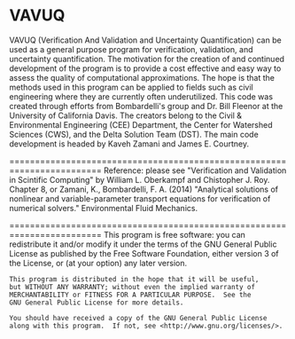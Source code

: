 # VAVUQ

VAVUQ (Verification And Validation and Uncertainty Quantification) can be used as a general purpose program for verification, validation, and uncertainty quantification. The motivation for the creation of and continued development of the program is to provide a cost effective and easy way to assess the quality of computational approximations. The hope is that the methods used in this program can be applied to fields such as civil engineering where they are currently often underutilized. This code was created through efforts from Bombardelli's group and Dr. Bill Fleenor at the University of California Davis. The creators belong to the Civil & Environmental Engineering (CEE) Department, the Center for Watershed Sciences (CWS), and the Delta Solution Team (DST). The main code development is headed by Kaveh Zamani and James E. Courtney.

========================================================================
Reference: please see "Verification and Validation in Scintific
Computing" by William L. Oberkampf and Chistopher J. Roy. Chapter 8, or
Zamani, K., Bombardelli, F. A. (2014) "Analytical solutions of nonlinear
and variable-parameter transport equations for verification of numerical
solvers." Environmental Fluid Mechanics.

========================================================================
    This program is free software: you can redistribute it and/or modify
    it under the terms of the GNU General Public License as published by
    the Free Software Foundation, either version 3 of the License, or
    (at your option) any later version.

    This program is distributed in the hope that it will be useful,
    but WITHOUT ANY WARRANTY; without even the implied warranty of
    MERCHANTABILITY or FITNESS FOR A PARTICULAR PURPOSE.  See the
    GNU General Public License for more details.

    You should have received a copy of the GNU General Public License
    along with this program.  If not, see <http://www.gnu.org/licenses/>.
